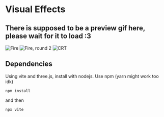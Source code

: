 # Visual Effects

## There is supposed to be a preview gif here, please wait for it to load :3
![Fire](https://drive.google.com/uc?id=1Jd9__fQ1lLURMIKwyoFN_t3Uq7g-6dTr)
![Fire, round 2](https://drive.google.com/uc?id=1zGj2NAhB0Qv9KB8trvhZG8bnTYNjx0ss)
![CRT](https://drive.google.com/uc?id=1rrcarBxPEYT97BuvLeqGy-ggD-t-HBsC)

## Dependencies
Using vite and three.js, install with nodejs. Use npm (yarn might work too idk)

`npm install`

and then

`npx vite`
